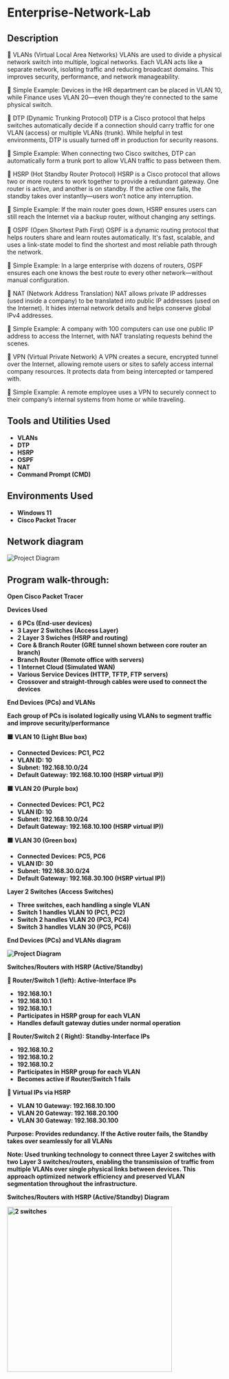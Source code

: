<h1>Enterprise-Network-Lab</h1>

<h2>Description</h2>
🔹 VLANs (Virtual Local Area Networks)
VLANs are used to divide a physical network switch into multiple, logical networks. Each VLAN acts like a separate network, isolating traffic and reducing broadcast domains. This improves security, performance, and network manageability.

📌 Simple Example: Devices in the HR department can be placed in VLAN 10, while Finance uses VLAN 20—even though they’re connected to the same physical switch.

🔹 DTP (Dynamic Trunking Protocol)
DTP is a Cisco protocol that helps switches automatically decide if a connection should carry traffic for one VLAN (access) or multiple VLANs (trunk). While helpful in test environments, DTP is usually turned off in production for security reasons.

📌 Simple Example: When connecting two Cisco switches, DTP can automatically form a trunk port to allow VLAN traffic to pass between them.

🔹 HSRP (Hot Standby Router Protocol)
HSRP is a Cisco protocol that allows two or more routers to work together to provide a redundant gateway. One router is active, and another is on standby. If the active one fails, the standby takes over instantly—users won’t notice any interruption.

📌 Simple Example: If the main router goes down, HSRP ensures users can still reach the Internet via a backup router, without changing any settings.

🔹 OSPF (Open Shortest Path First)
OSPF is a dynamic routing protocol that helps routers share and learn routes automatically. It's fast, scalable, and uses a link-state model to find the shortest and most reliable path through the network.

📌 Simple Example: In a large enterprise with dozens of routers, OSPF ensures each one knows the best route to every other network—without manual configuration.

🔹 NAT (Network Address Translation)
NAT allows private IP addresses (used inside a company) to be translated into public IP addresses (used on the Internet). It hides internal network details and helps conserve global IPv4 addresses.

📌 Simple Example: A company with 100 computers can use one public IP address to access the Internet, with NAT translating requests behind the scenes.

🔹 VPN (Virtual Private Network)
A VPN creates a secure, encrypted tunnel over the Internet, allowing remote users or sites to safely access internal company resources. It protects data from being intercepted or tampered with.

📌 Simple Example: A remote employee uses a VPN to securely connect to their company’s internal systems from home or while traveling.
<br />

<h2>Tools and Utilities Used</h2>

- <b>VLANs</b> 
- <b>DTP</b>
- <b>HSRP</b>
- <b>OSPF</b>
- <b>NAT</b>
- <b> Command Prompt (CMD)</b>

<h2>Environments Used </h2>

- <b>Windows 11</b> 
- <b>Cisco Packet Tracer </b>

<h2>Network diagram</h2>

![Project Diagram](https://github.com/user-attachments/assets/f88fe7e5-24d9-44e8-be84-46c382ddc9d3)


<h2>Program walk-through:</h2>

<b>Open Cisco Packet Tracer </b>

<b> Devices Used <b>

- <b> 6 PCs (End-user devices)<b>
- <b> 3 Layer 2 Switches (Access Layer)<b>
- <b> 2 Layer 3 Swiches (HSRP and routing)<b>
- <b> Core & Branch Router (GRE tunnel shown between core router an branch)<b>
- <b> Branch Router (Remote office with servers)<b>
- <b> 1 Internet Cloud (Simulated WAN)<b>
- <b> Various Service Devices (HTTP, TFTP, FTP servers)<b>
- <b> Crossover and straight-through cables were used to connect the devices<b>

<b> End Devices (PCs) and VLANs<b>

<b> Each group of PCs is isolated logically using VLANs to segment traffic and improve security/performance <b>

🟦 VLAN 10 (Light Blue box)
 - <b> Connected Devices: PC1, PC2<b>
 - <b> VLAN ID: 10<b>
 - <b> Subnet: 192.168.10.0/24<b>
 - <b> Default Gateway: 192.168.10.100 (HSRP virtual IP))<b>
 
🟪 VLAN 20 (Purple box)
 - <b> Connected Devices: PC1, PC2<b>
 - <b> VLAN ID: 10<b>
 - <b> Subnet: 192.168.10.0/24<b>
 - <b> Default Gateway: 192.168.10.100 (HSRP virtual IP))<b>
 
🟩 VLAN 30 (Green box)
 -  <b> Connected Devices: PC5, PC6<b>
 - <b> VLAN ID: 30<b>
 - <b> Subnet: 192.168.30.0/24<b>
 - <b> Default Gateway: 192.168.30.100 (HSRP virtual IP))<b>

<b> Layer 2 Switches (Access Switches)<b>

 - <b> Three switches, each handling a single VLAN<b>
 - <b> Switch 1 handles VLAN 10 (PC1, PC2)<b>
 - <b> Switch 2 handles VLAN 20 (PC3, PC4)<b>
 - <b>Switch 3 handles VLAN 30 (PC5, PC6))<b>
 
<b>End Devices (PCs) and VLANs diagram<b>

 
![Project Diagram](https://github.com/user-attachments/assets/f01c3c70-cf1b-474a-9f35-d01e02f16da4)

 <b>Switches/Routers with HSRP (Active/Standby)<b>
 
🔹 Router/Switch 1 (left): Active-Interface IPs

 - <b> 192.168.10.1<b>
 - <b> 192.168.10.1<b>
 - <b> 192.168.10.1<b>
 - <b> Participates in HSRP group for each VLAN<b>
 - <b> Handles default gateway duties under normal operation<b>

🔹 Router/Switch 2 ( Right): Standby-Interface IPs

 - <b> 192.168.10.2<b>
 - <b> 192.168.10.2<b>
 - <b> 192.168.10.2<b>
 - <b> Participates in HSRP group for each VLAN<b>
 - <b> Becomes active if Router/Switch 1 fails<b>

🔹 Virtual IPs via HSRP

 - <b> VLAN 10 Gateway: 192.168.10.100<b>
 - <b> VLAN 20 Gateway: 192.168.20.100<b>
 - <b> VLAN 30 Gateway: 192.168.30.100<b>
 
 <b>Purpose: Provides redundancy. If the Active router fails, the Standby takes over seamlessly for all VLANs<b>
                                                                                                           
<b>Note: Used trunking technology to connect three Layer 2 switches with two Layer 3 switches/routers, enabling the transmission of traffic from multiple VLANs over single physical links between devices. This approach optimized network efficiency and preserved VLAN segmentation throughout the infrastructure.<b>

<b>Switches/Routers with HSRP (Active/Standby) Diagram<b>



<img width="383" alt="2 switches" src="https://github.com/user-attachments/assets/b4477b62-1cd9-494f-9a68-3c8a681ab7ce" />



